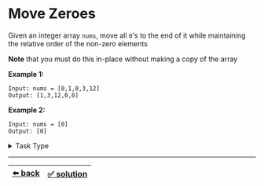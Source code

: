 # Move Zeroes

Given an integer array `nums`, move all `0`'s to the end of it while maintaining the relative order of the non-zero elements

__Note__ that you must do this in-place without making a copy of the array

__Example 1:__

```
Input: nums = [0,1,0,3,12]
Output: [1,3,12,0,0]
```

__Example 2:__

```
Input: nums = [0]
Output: [0]
```

<details>

<summary>Task Type</summary>

It is In-Place Swap and Overwrite Task Type where we overwrite elements of the array. To solve it we need to use 2 pointers: the first pointer goes through the array and if the value is not `0` then it writes this value to where the second pointer is and increments the second pointer. In the end start at the second pointer and write zeroes after it until the end of the array. This task uses the same approach as [this task](../remove-duplicates-v2/task.md)

</details>

---

| [:arrow_left: back](../task-type.md) | [:white_check_mark: solution](./solution.js) |
| :---: | :---: |
